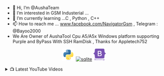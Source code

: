 - 👋 Hi, I’m @AushaTeam
- 👀 I’m interested in GSM Industerial ...
- 🌱 I’m currently learning ...C , Python , C++
- 📫 How to reach me ... www.facebook.com/NavigatorGsm , Telegram : @Bayoo2000
- We Are Owner of AushaTool Cpu A5/A5x Windows platform supporting Purple and ByPass With SSH RamDisk , Thanks for Appletech752

<p align="center">
<a href="https://www.python.org" target="_blank"><img src="https://raw.githubusercontent.com/devicons/devicon/master/icons/python/python-original.svg" alt="python" width="40" height="40" /></a>
<a href="https://www.sqlite.org/" target="_blank"><img src="https://www.vectorlogo.zone/logos/sqlite/sqlite-icon.svg" alt="sqlite" width="40" height="40" /></a>
</a>
<a href="https://getbootstrap.com//" target="_blank"><img src="https://github.com/devicons/devicon/blob/master/icons/bootstrap/bootstrap-plain-wordmark.svg" alt="bootstrap" width="40" height="40" /></a>
</a>
</p>
<details>
  <summary>📺 Latest YouTube Videos</summary>
  
<!-- YOUTUBE:START -->
- [AushaTool Windows Tool Ipad Mini 1 Purple Mode with Arduino 2021](https://www.youtube.com/watch?v=4JO7RTyjq-s)
- [Ipad 2,4 Bypass with SSH-Rdisk by Ausha Tool 2021](https://www.youtube.com/watch?v=wMk26sz_ayc)
- [AushaTeam Purple Mode Mac Tool 2021, Iphone X Purple Mode and Edit SYSCFG with Just Usb cable](https://www.youtube.com/watch?v=EeMPa-26QLc)
- [Iphone 6s-X MAC/BT Binary Backup -Ausha Team](https://www.youtube.com/watch?v=D9R9vlhLo1A)
- [AushaTeam - Youtube Link -@BAYOO](https://www.youtube.com/channel/UCq3hQuyLMOoJclkeC7k1xiw)

<!-- YOUTUBE:END -->
</details>
<!---
AushaTeam/AushaTeam is a ✨ special ✨ repository because its `README.md` (this file) appears on your GitHub profile.
You can click the Preview link to take a look at your changes.
--->

